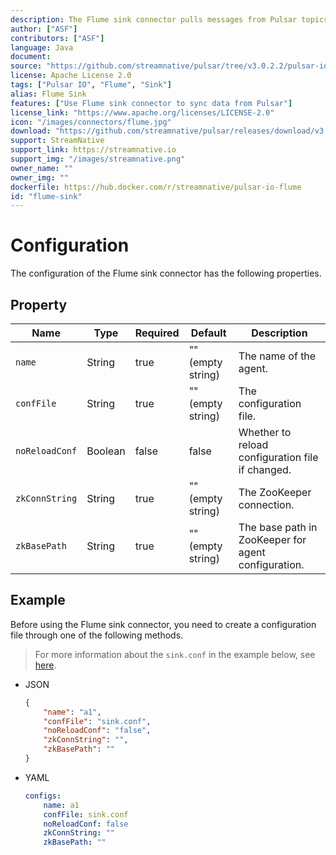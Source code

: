 ```yaml
---
description: The Flume sink connector pulls messages from Pulsar topics to logs
author: ["ASF"]
contributors: ["ASF"]
language: Java
document: 
source: "https://github.com/streamnative/pulsar/tree/v3.0.2.2/pulsar-io/flume"
license: Apache License 2.0
tags: ["Pulsar IO", "Flume", "Sink"]
alias: Flume Sink
features: ["Use Flume sink connector to sync data from Pulsar"]
license_link: "https://www.apache.org/licenses/LICENSE-2.0"
icon: "/images/connectors/flume.jpg"
download: "https://github.com/streamnative/pulsar/releases/download/v3.0.2.2/pulsar-io-flume-3.0.2.2.nar"
support: StreamNative
support_link: https://streamnative.io
support_img: "/images/streamnative.png"
owner_name: ""
owner_img: ""
dockerfile: https://hub.docker.com/r/streamnative/pulsar-io-flume
id: "flume-sink"
---
```


# Configuration

The configuration of the Flume sink connector has the following properties.

## Property

| Name | Type|Required | Default | Description 
|------|----------|----------|---------|-------------|
`name`|String|true|"" (empty string)|The name of the agent.
`confFile`|String|true|"" (empty string)|The configuration file.
`noReloadConf`|Boolean|false|false|Whether to reload configuration file if changed.
`zkConnString`|String|true|"" (empty string)|The ZooKeeper connection.
`zkBasePath`|String|true|"" (empty string)|The base path in ZooKeeper for agent configuration.

## Example

Before using the Flume sink connector, you need to create a configuration file through one of the following methods.

> For more information about the `sink.conf` in the example below, see [here](https://github.com/apache/pulsar/blob/master/pulsar-io/flume/src/main/resources/flume/sink.conf).

* JSON 

    ```json
    {
        "name": "a1",
        "confFile": "sink.conf",
        "noReloadConf": "false",
        "zkConnString": "",
        "zkBasePath": ""
    }
    ```

* YAML

    ```yaml
    configs:
        name: a1
        confFile: sink.conf
        noReloadConf: false
        zkConnString: ""
        zkBasePath: ""
    ```

